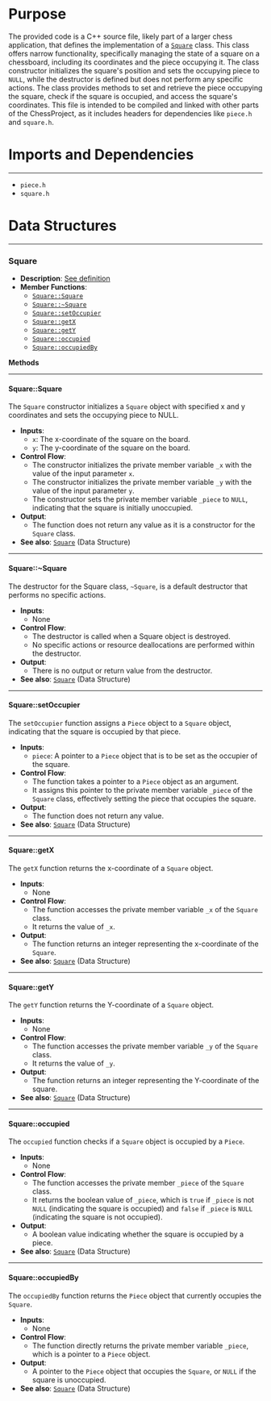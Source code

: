 # Purpose
The provided code is a C++ source file, likely part of a larger chess application, that defines the implementation of a [`Square`](#SquareSquare) class. This class offers narrow functionality, specifically managing the state of a square on a chessboard, including its coordinates and the piece occupying it. The class constructor initializes the square's position and sets the occupying piece to `NULL`, while the destructor is defined but does not perform any specific actions. The class provides methods to set and retrieve the piece occupying the square, check if the square is occupied, and access the square's coordinates. This file is intended to be compiled and linked with other parts of the ChessProject, as it includes headers for dependencies like `piece.h` and `square.h`.
# Imports and Dependencies

---
- `piece.h`
- `square.h`


# Data Structures

---
### Square<!-- {{#data_structure:Square}} -->
- **Description**: [See definition](square.h.driver.md#Square)
- **Member Functions**:
    - [`Square::Square`](#SquareSquare)
    - [`Square::~Square`](#SquareSquare)
    - [`Square::setOccupier`](#SquaresetOccupier)
    - [`Square::getX`](#SquaregetX)
    - [`Square::getY`](#SquaregetY)
    - [`Square::occupied`](#Squareoccupied)
    - [`Square::occupiedBy`](#SquareoccupiedBy)

**Methods**

---
#### Square::Square<!-- {{#callable:Square::Square}} -->
The `Square` constructor initializes a `Square` object with specified x and y coordinates and sets the occupying piece to NULL.
- **Inputs**:
    - `x`: The x-coordinate of the square on the board.
    - `y`: The y-coordinate of the square on the board.
- **Control Flow**:
    - The constructor initializes the private member variable `_x` with the value of the input parameter `x`.
    - The constructor initializes the private member variable `_y` with the value of the input parameter `y`.
    - The constructor sets the private member variable `_piece` to `NULL`, indicating that the square is initially unoccupied.
- **Output**:
    - The function does not return any value as it is a constructor for the `Square` class.
- **See also**: [`Square`](square.h.driver.md#Square)  (Data Structure)


---
#### Square::\~Square<!-- {{#callable:Square::~Square}} -->
The destructor for the Square class, `~Square`, is a default destructor that performs no specific actions.
- **Inputs**:
    - None
- **Control Flow**:
    - The destructor is called when a Square object is destroyed.
    - No specific actions or resource deallocations are performed within the destructor.
- **Output**:
    - There is no output or return value from the destructor.
- **See also**: [`Square`](square.h.driver.md#Square)  (Data Structure)


---
#### Square::setOccupier<!-- {{#callable:Square::setOccupier}} -->
The `setOccupier` function assigns a `Piece` object to a `Square` object, indicating that the square is occupied by that piece.
- **Inputs**:
    - `piece`: A pointer to a `Piece` object that is to be set as the occupier of the square.
- **Control Flow**:
    - The function takes a pointer to a `Piece` object as an argument.
    - It assigns this pointer to the private member variable `_piece` of the `Square` class, effectively setting the piece that occupies the square.
- **Output**:
    - The function does not return any value.
- **See also**: [`Square`](square.h.driver.md#Square)  (Data Structure)


---
#### Square::getX<!-- {{#callable:Square::getX}} -->
The `getX` function returns the x-coordinate of a `Square` object.
- **Inputs**:
    - None
- **Control Flow**:
    - The function accesses the private member variable `_x` of the `Square` class.
    - It returns the value of `_x`.
- **Output**:
    - The function returns an integer representing the x-coordinate of the `Square`.
- **See also**: [`Square`](square.h.driver.md#Square)  (Data Structure)


---
#### Square::getY<!-- {{#callable:Square::getY}} -->
The `getY` function returns the Y-coordinate of a `Square` object.
- **Inputs**:
    - None
- **Control Flow**:
    - The function accesses the private member variable `_y` of the `Square` class.
    - It returns the value of `_y`.
- **Output**:
    - The function returns an integer representing the Y-coordinate of the square.
- **See also**: [`Square`](square.h.driver.md#Square)  (Data Structure)


---
#### Square::occupied<!-- {{#callable:Square::occupied}} -->
The `occupied` function checks if a `Square` object is occupied by a `Piece`.
- **Inputs**:
    - None
- **Control Flow**:
    - The function accesses the private member `_piece` of the `Square` class.
    - It returns the boolean value of `_piece`, which is `true` if `_piece` is not `NULL` (indicating the square is occupied) and `false` if `_piece` is `NULL` (indicating the square is not occupied).
- **Output**:
    - A boolean value indicating whether the square is occupied by a piece.
- **See also**: [`Square`](square.h.driver.md#Square)  (Data Structure)


---
#### Square::occupiedBy<!-- {{#callable:Square::occupiedBy}} -->
The `occupiedBy` function returns the `Piece` object that currently occupies the `Square`.
- **Inputs**:
    - None
- **Control Flow**:
    - The function directly returns the private member variable `_piece`, which is a pointer to a `Piece` object.
- **Output**:
    - A pointer to the `Piece` object that occupies the `Square`, or `NULL` if the square is unoccupied.
- **See also**: [`Square`](square.h.driver.md#Square)  (Data Structure)



